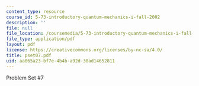 ```yaml
---
content_type: resource
course_id: 5-73-introductory-quantum-mechanics-i-fall-2002
description: ''
file: null
file_location: /coursemedia/5-73-introductory-quantum-mechanics-i-fall-2002/aa065a23bf7e4b4ba92d30ad14652811_pset07.pdf
file_type: application/pdf
layout: pdf
license: https://creativecommons.org/licenses/by-nc-sa/4.0/
title: pset07.pdf
uid: aa065a23-bf7e-4b4b-a92d-30ad14652811
---
```

Problem Set #7